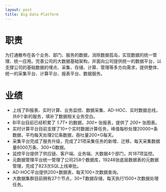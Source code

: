```yaml
---
layout: post
title: Big Data Platform
---
```


# 职责

为打通散布在各个业务、部门、服务的数据，消除数据孤岛，实现数据的统一管理、统一应用。完善公司的大数据基础架构，并面向公司提供统一的数据平台，以支撑公司的基础数据的埋点、采集、存储、计算、管理等多方向需求，提供整体、统一的采集平台、计算平台、报表平台、数据服务。

# 业绩

* 上线了BI报表、实时计算、业务监控、数据采集、AD-HOC、实时数据总线，共*6*个新的服务，填补了数据相关业务空白。
* BI平台目前已经积累了 *1.7T+* 的数据，*300+* 张报表，提供了 *200+* 张图表。
* 实时计算平台目前支撑了10+个实时数据计算任务，峰值每秒处理20000+条数据，平均每天处理2亿条数据，吞吐量200+G每天。
* 采集平台完成了服务升级，完成了21项采集任务的新增、迁移，每天采集数据量8000万条、300+G数据。
* 监控平台提供了供应链、客户端、业务端、大数据4个部门，共187项监控。
* 元数据管理平台统一管理了公司258个数据库，19248张底层数据表的元数据管理，完成了823次SQL上线审批。
* AD-HOC平台提供200+数据表，每天100+次数据查询。
* 大数据集群目前拥有27个节点，30+T数据存储，每天执行1500+次数据处理任务。

